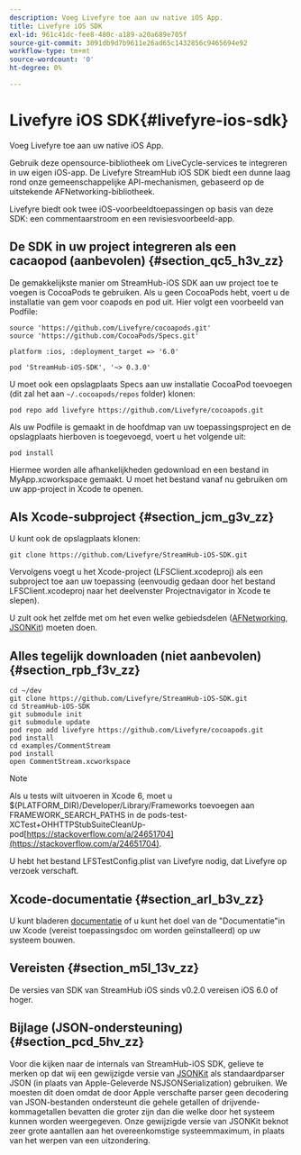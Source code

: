```yaml
---
description: Voeg Livefyre toe aan uw native iOS App.
title: Livefyre iOS SDK
exl-id: 961c41dc-fee8-480c-a189-a20a689e705f
source-git-commit: 3091db9d7b9611e26ad65c1432856c9465694e92
workflow-type: tm+mt
source-wordcount: '0'
ht-degree: 0%

---
```


# Livefyre iOS SDK{#livefyre-ios-sdk}

Voeg Livefyre toe aan uw native iOS App.

Gebruik deze opensource-bibliotheek om LiveCycle-services te integreren in uw eigen iOS-app. De Livefyre StreamHub iOS SDK biedt een dunne laag rond onze gemeenschappelijke API-mechanismen, gebaseerd op de uitstekende AFNetworking-bibliotheek.

Livefyre biedt ook twee iOS-voorbeeldtoepassingen op basis van deze SDK: een commentaarstroom en een revisiesvoorbeeld-app.

## De SDK in uw project integreren als een cacaopod (aanbevolen) {#section_qc5_h3v_zz}

De gemakkelijkste manier om StreamHub-iOS SDK aan uw project toe te voegen is CocoaPods te gebruiken. Als u geen CocoaPods hebt, voert u de installatie van gem voor coapods en pod uit. Hier volgt een voorbeeld van Podfile:

```
source 'https://github.com/Livefyre/cocoapods.git' 
source 'https://github.com/CocoaPods/Specs.git' 
  
platform :ios, :deployment_target => '6.0' 
  
pod 'StreamHub-iOS-SDK', '~> 0.3.0'
```

U moet ook een opslagplaats Specs aan uw installatie CocoaPod toevoegen (dit zal het aan `~/.cocoapods/repos` folder) klonen:

```
pod repo add livefyre https://github.com/Livefyre/cocoapods.git
```

Als uw Podfile is gemaakt in de hoofdmap van uw toepassingsproject en de opslagplaats hierboven is toegevoegd, voert u het volgende uit:

```
pod install
```

Hiermee worden alle afhankelijkheden gedownload en een bestand in MyApp.xcworkspace gemaakt. U moet het bestand vanaf nu gebruiken om uw app-project in Xcode te openen.

## Als Xcode-subproject {#section_jcm_g3v_zz}

U kunt ook de opslagplaats klonen:

```
git clone https://github.com/Livefyre/StreamHub-iOS-SDK.git 
```

Vervolgens voegt u het Xcode-project (LFSClient.xcodeproj) als een subproject toe aan uw toepassing (eenvoudig gedaan door het bestand LFSClient.xcodeproj naar het deelvenster Projectnavigator in Xcode te slepen).

U zult ook het zelfde met om het even welke gebiedsdelen ([AFNetworking](https://github.com/AFNetworking/AFNetworking), [JSONKit](https://github.com/escherba/JSONKit)) moeten doen.

## Alles tegelijk downloaden (niet aanbevolen) {#section_rpb_f3v_zz}

```
cd ~/dev 
git clone https://github.com/Livefyre/StreamHub-iOS-SDK.git 
cd StreamHub-iOS-SDK 
git submodule init 
git submodule update 
pod repo add livefyre https://github.com/Livefyre/cocoapods.git 
pod install 
cd examples/CommentStream 
pod install 
open CommentStream.xcworkspace
```

>[!NOTE]
>
>Als u tests wilt uitvoeren in Xcode 6, moet u $(PLATFORM_DIR)/Developer/Library/Frameworks toevoegen aan FRAMEWORK_SEARCH_PATHS in de pods-test-XCTest+OHHTTPStubSuiteCleanUp-pod[https://stackoverflow.com/a/24651704](https://stackoverflow.com/a/24651704).

U hebt het bestand LFSTestConfig.plist van Livefyre nodig, dat Livefyre op verzoek verschaft.

## Xcode-documentatie {#section_arl_b3v_zz}

U kunt bladeren [documentatie](https://github.com/Livefyre/StreamHub-iOS-SDK) of u kunt het doel van de &quot;Documentatie&quot;in uw Xcode (vereist toepassingsdoc om worden geïnstalleerd) op uw systeem bouwen.

## Vereisten {#section_m5l_13v_zz}

De versies van SDK van StreamHub iOS sinds v0.2.0 vereisen iOS 6.0 of hoger.

## Bijlage (JSON-ondersteuning) {#section_pcd_5hv_zz}

Voor die kijken naar de internals van StreamHub-iOS SDK, gelieve te merken op dat wij een gewijzigde versie van [JSONKit](https://github.com/escherba/JSONKit) als standaardparser JSON (in plaats van Apple-Geleverde NSJSONSerialization) gebruiken. We moesten dit doen omdat de door Apple verschafte parser geen decodering van JSON-bestanden ondersteunt die gehele getallen of drijvende-kommagetallen bevatten die groter zijn dan die welke door het systeem kunnen worden weergegeven. Onze gewijzigde versie van JSONKit beknot zeer grote aantallen aan het overeenkomstige systeemmaximum, in plaats van het werpen van een uitzondering.

